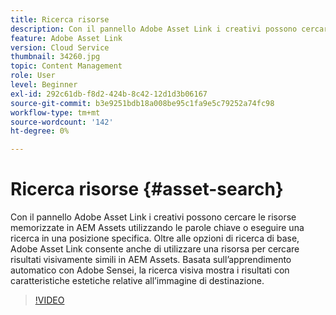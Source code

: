 ```yaml
---
title: Ricerca risorse
description: Con il pannello Adobe Asset Link i creativi possono cercare le risorse memorizzate in AEM Assets utilizzando le parole chiave o eseguire una ricerca in una posizione specifica. Oltre alle opzioni di ricerca di base, Adobe Asset Link consente anche di utilizzare una risorsa per cercare risultati visivamente simili in AEM Assets. Basata sull’apprendimento automatico con Adobe Sensei, la ricerca visiva mostra i risultati con caratteristiche estetiche relative all’immagine di destinazione.
feature: Adobe Asset Link
version: Cloud Service
thumbnail: 34260.jpg
topic: Content Management
role: User
level: Beginner
exl-id: 292c61db-f8d2-424b-8c42-12d1d3b06167
source-git-commit: b3e9251bdb18a008be95c1fa9e5c79252a74fc98
workflow-type: tm+mt
source-wordcount: '142'
ht-degree: 0%

---
```


# Ricerca risorse {#asset-search}

Con il pannello Adobe Asset Link i creativi possono cercare le risorse memorizzate in AEM Assets utilizzando le parole chiave o eseguire una ricerca in una posizione specifica. Oltre alle opzioni di ricerca di base, Adobe Asset Link consente anche di utilizzare una risorsa per cercare risultati visivamente simili in AEM Assets. Basata sull’apprendimento automatico con Adobe Sensei, la ricerca visiva mostra i risultati con caratteristiche estetiche relative all’immagine di destinazione.

>[!VIDEO](https://video.tv.adobe.com/v/34260?quality=12&learn=on)
